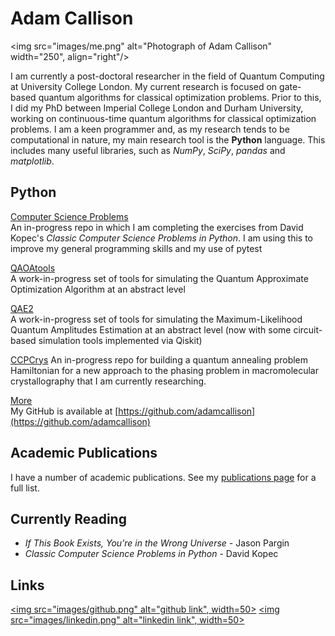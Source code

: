 # **Adam Callison** 

<img src="images/me.png" alt="Photograph of Adam Callison" width="250", align="right"/>

I am currently a post-doctoral researcher in the field of Quantum Computing at University College London.
My current research is focused on gate-based quantum algorithms for classical optimization problems.
Prior to this, I did my PhD between Imperial College London and Durham University, working on continuous-time quantum algorithms for classical optimization problems.
I am a keen programmer and, as my research tends to be computational in nature, my main research tool is the **Python** language.
This includes many useful libraries, such as *NumPy*, *SciPy*, *pandas* and *matplotlib*.

## **Python**
[Computer Science Problems](https://github.com/adamcallison/ComputerScienceProblems)  
An in-progress repo in which I am completing the exercises from David Kopec's *Classic Computer Science Problems in Python*.
I am using this to improve my general programming skills and my use of pytest

[QAOAtools](https://github.com/adamcallison/qaoatools)  
A work-in-progress set of tools for simulating the Quantum Approximate Optimization Algorithm at an abstract level

[QAE2](https://github.com/adamcallison/qae2)  
A work-in-progress set of tools for simulating the Maximum-Likelihood Quantum Amplitudes Estimation at an abstract level (now with some circuit-based simulation tools implemented via Qiskit)

[CCPCrys](https://github.com/adamcallison/ccpcrys)
An in-progress repo for building a quantum annealing problem Hamiltonian for a new approach to the phasing problem in macromolecular crystallography that I am currently researching.

[More](https://github.com/adamcallison)  
My GitHub is available at [https://github.com/adamcallison](https://github.com/adamcallison)

## **Academic Publications**

I have a number of academic publications. See my [publications page](publications) for a full list.

## **Currently Reading**
* *If This Book Exists, You're in the Wrong Universe* - Jason Pargin
* *Classic Computer Science Problems in Python* - David Kopec

## **Links**
[<img src="images/github.png" alt="github link", width=50>](https://github.com/adamcallison) [<img src="images/linkedin.png" alt="linkedin link", width=50>](https://www.linkedin.com/in/adam-callison-36598319b/)

